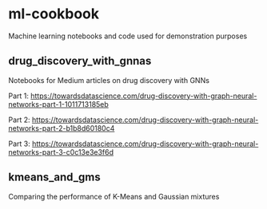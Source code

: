 # ml-cookbook
Machine learning notebooks and code used for demonstration purposes

## drug_discovery_with_gnnas
Notebooks for Medium articles on drug discovery with GNNs

Part 1: https://towardsdatascience.com/drug-discovery-with-graph-neural-networks-part-1-1011713185eb

Part 2: https://towardsdatascience.com/drug-discovery-with-graph-neural-networks-part-2-b1b8d60180c4

Part 3: https://towardsdatascience.com/drug-discovery-with-graph-neural-networks-part-3-c0c13e3e3f6d

## kmeans_and_gms
Comparing the performance of K-Means and Gaussian mixtures
